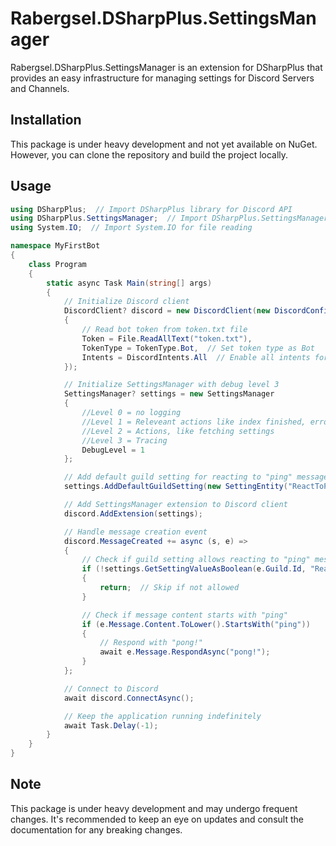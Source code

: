 # Rabergsel.DSharpPlus.SettingsManager

Rabergsel.DSharpPlus.SettingsManager is an extension for DSharpPlus that provides an easy infrastructure for managing settings for Discord Servers and Channels.

## Installation

This package is under heavy development and not yet available on NuGet. However, you can clone the repository and build the project locally.

## Usage

```csharp
using DSharpPlus;  // Import DSharpPlus library for Discord API
using DSharpPlus.SettingsManager;  // Import DSharpPlus.SettingsManager library for managing settings
using System.IO;  // Import System.IO for file reading

namespace MyFirstBot
{
    class Program
    {
        static async Task Main(string[] args)
        {
            // Initialize Discord client
            DiscordClient? discord = new DiscordClient(new DiscordConfiguration()
            {
                // Read bot token from token.txt file
                Token = File.ReadAllText("token.txt"),
                TokenType = TokenType.Bot,  // Set token type as Bot
                Intents = DiscordIntents.All  // Enable all intents for the bot
            });

            // Initialize SettingsManager with debug level 3
            SettingsManager? settings = new SettingsManager
            {
                //Level 0 = no logging
                //Level 1 = Releveant actions like index finished, errors or crashed
                //Level 2 = Actions, like fetching settings
                //Level 3 = Tracing
                DebugLevel = 1
            };

            // Add default guild setting for reacting to "ping" message
            settings.AddDefaultGuildSetting(new SettingEntity("ReactToPing", false.ToString(), "If set to yes, the bot will react to a \"ping\" message", false));

            // Add SettingsManager extension to Discord client
            discord.AddExtension(settings);

            // Handle message creation event
            discord.MessageCreated += async (s, e) =>
            {
                // Check if guild setting allows reacting to "ping" message
                if (!settings.GetSettingValueAsBoolean(e.Guild.Id, "ReactToPing", false))
                {
                    return;  // Skip if not allowed
                }

                // Check if message content starts with "ping"
                if (e.Message.Content.ToLower().StartsWith("ping"))
                {
                    // Respond with "pong!"
                    await e.Message.RespondAsync("pong!");
                }
            };

            // Connect to Discord
            await discord.ConnectAsync();

            // Keep the application running indefinitely
            await Task.Delay(-1);
        }
    }
}
```


## Note

This package is under heavy development and may undergo frequent changes. It's recommended to keep an eye on updates and consult the documentation for any breaking changes.
